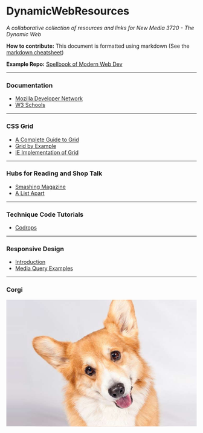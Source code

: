 # DynamicWebResources
<em>A collaborative collection of resources and links for New Media 3720 - The Dynamic Web</em>

<b>How to contribute:</b> This document is formatted using markdown (See the [markdown cheatsheet](https://github.com/adam-p/markdown-here/wiki/Markdown-Cheatsheet))

<b>Example Repo:</b> [Spellbook of Modern Web Dev](https://github.com/dexteryy/spellbook-of-modern-webdev)

*****

### Documentation
* [Mozilla Developer Network](https://developer.mozilla.org/en-US/)
* [W3 Schools](https://www.w3schools.com/)

*****

### CSS Grid
* [A Complete Guide to Grid ](https://css-tricks.com/snippets/css/complete-guide-grid/)
* [Grid by Example](https://gridbyexample.com/learn/)
* [IE Implementation of Grid](https://rachelandrew.co.uk/archives/2016/11/26/should-i-try-to-use-the-ie-implementation-of-css-grid-layout/)

*****

### Hubs for Reading and Shop Talk
* [Smashing Magazine](https://www.smashingmagazine.com/)
* [A List Apart](http://alistapart.com/)

*****

### Technique Code Tutorials
* [Codrops](https://tympanus.net/codrops/category/tutorials/)

*****

### Responsive Design
* [Introduction](https://www.w3schools.com/css/css_rwd_intro.asp)
* [Media Query Examples](https://www.w3schools.com/css/css3_mediaqueries_ex.asp)

*****

### Corgi
![Alt text](/img/pembroke-welsh-corgi-hero.jpg)
